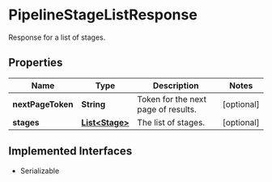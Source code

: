 

# PipelineStageListResponse

Response for a list of stages.

## Properties

| Name | Type | Description | Notes |
|------------ | ------------- | ------------- | -------------|
|**nextPageToken** | **String** | Token for the next page of results. |  [optional] |
|**stages** | [**List&lt;Stage&gt;**](Stage.md) | The list of stages. |  [optional] |


## Implemented Interfaces

* Serializable

